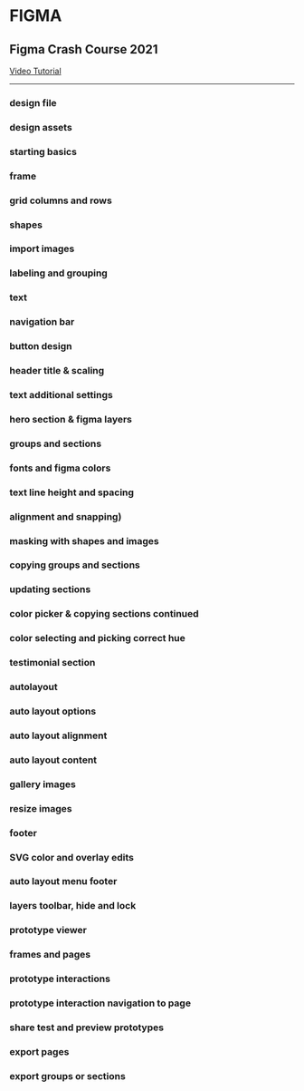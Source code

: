 # FIGMA
## Figma Crash Course 2021
[Video Tutorial](https://www.youtube.com/watch?v=lg7w3Ntfqy0 "Figma Crash Course 2021")
___

### design file

### design assets

### starting basics

### frame

### grid columns and rows

### shapes

### import images

### labeling and grouping

### text

### navigation bar

### button design

### header title & scaling

### text additional settings

### hero section & figma layers

### groups and sections

### fonts and figma colors

### text line height and spacing

### alignment and snapping)

### masking with shapes and images

### copying groups and sections

### updating sections

### color picker & copying sections continued

### color selecting and picking correct hue

### testimonial section

### autolayout

### auto layout options

### auto layout alignment

### auto layout content

### gallery images

### resize images

### footer

### SVG color and overlay edits

### auto layout menu footer

### layers toolbar, hide and lock

### prototype viewer

### frames and pages

### prototype interactions

### prototype interaction navigation to page

### share test and preview prototypes

### export pages

### export groups or sections
